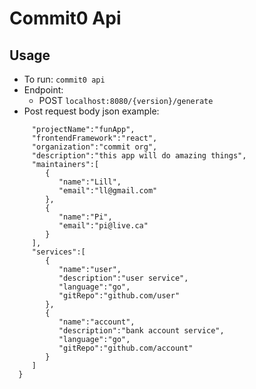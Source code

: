 # Commit0 Api

## Usage
 - To run:
 `commit0 api`
 - Endpoint:
    - POST `localhost:8080/{version}/generate`
 - Post request body json example:
 ``` {
      "projectName":"funApp",
      "frontendFramework":"react",
      "organization":"commit org",
      "description":"this app will do amazing things",
      "maintainers":[
         {
            "name":"Lill",
            "email":"ll@gmail.com"
         },
         {
            "name":"Pi",
            "email":"pi@live.ca"
         }
      ],
      "services":[
         {
            "name":"user",
            "description":"user service",
            "language":"go",
            "gitRepo":"github.com/user"
         },
         {
            "name":"account",
            "description":"bank account service",
            "language":"go",
            "gitRepo":"github.com/account"
         }
      ]
   }
   ```
